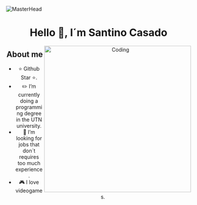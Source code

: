 ![MasterHead](https://private-user-images.githubusercontent.com/74038190/241765440-80728820-e06b-4f96-9c9e-9df46f0cc0a5.gif?jwt=eyJhbGciOiJIUzI1NiIsInR5cCI6IkpXVCJ9.eyJpc3MiOiJnaXRodWIuY29tIiwiYXVkIjoicmF3LmdpdGh1YnVzZXJjb250ZW50LmNvbSIsImtleSI6ImtleTUiLCJleHAiOjE3NDA2ODQ4MjgsIm5iZiI6MTc0MDY4NDUyOCwicGF0aCI6Ii83NDAzODE5MC8yNDE3NjU0NDAtODA3Mjg4MjAtZTA2Yi00Zjk2LTljOWUtOWRmNDZmMGNjMGE1LmdpZj9YLUFtei1BbGdvcml0aG09QVdTNC1ITUFDLVNIQTI1NiZYLUFtei1DcmVkZW50aWFsPUFLSUFWQ09EWUxTQTUzUFFLNFpBJTJGMjAyNTAyMjclMkZ1cy1lYXN0LTElMkZzMyUyRmF3czRfcmVxdWVzdCZYLUFtei1EYXRlPTIwMjUwMjI3VDE5Mjg0OFomWC1BbXotRXhwaXJlcz0zMDAmWC1BbXotU2lnbmF0dXJlPWU1OTdiZTIwNGI0NjM0YmIzNTdhZDk5N)
<div align="center">
<h1 align="center">Hello 👋, I´m Santino Casado </h1>
  
<img align="right" alt="Coding" width="400" src="https://user-images.githubusercontent.com/74038190/212749695-a6817c5a-a794-462b-afca-1b5ce7dd5e63.gif">

## About me

- ⭐ Github Star ⭐.
- ✏️ I’m currently doing a programming degree in the UTN university.
- 🤔 I’m looking for jobs that don´t requires too much experience.
- 🎮 I love videogames.
